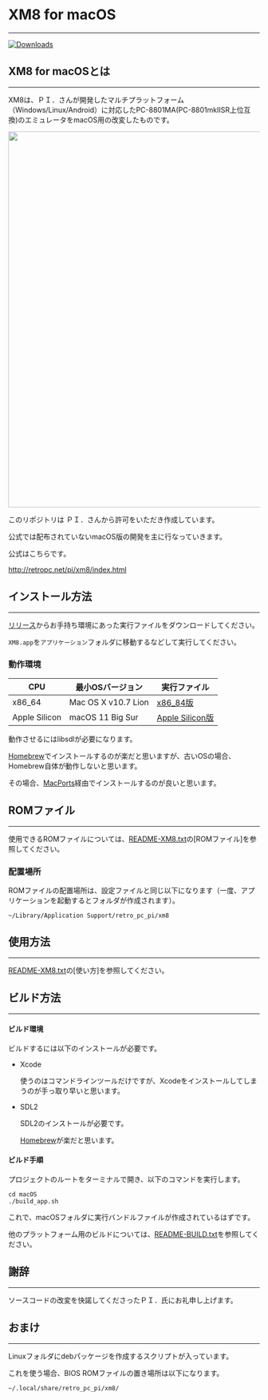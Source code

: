 # XM8 for macOS

---
[![Downloads](https://img.shields.io/github/downloads/bubio/xm8mac/total.svg)](https://github.com/bubio/xm8mac/releases/latest)

## XM8 for macOSとは
---
XM8は、ＰＩ．さんが開発したマルチプラットフォーム（Windows/Linux/Android）に対応したPC-8801MA(PC-8801mkIISR上位互換)のエミュレータをmacOS用の改変したものです。

<p align="center">
<img width="752" src="https://user-images.githubusercontent.com/78299054/226607145-c6381e6e-acb8-4fba-88dc-0a8462298f6e.png">
</p>

このリポジトリは ＰＩ．さんから許可をいただき作成しています。

公式では配布されていないmacOS版の開発を主に行なっていきます。



公式はこちらです。

http://retropc.net/pi/xm8/index.html



## インストール方法
---

[リリース](https://github.com/bubio/xm8mac/releases)からお手持ち環境にあった実行ファイルをダウンロードしてください。

`XM8.app`を`アプリケーション`フォルダに移動するなどして実行してください。



### 動作環境

| CPU           | 最小OSバージョン    | 実行ファイル                                                 |
| ------------- | ------------------- | ------------------------------------------------------------ |
| x86_64        | Mac OS X v10.7 Lion | [x86_84版](https://github.com/bubio/xm8mac/releases/download/1.7.1/XM8_macOS_x86_64.zip) |
| Apple Silicon | macOS 11 Big Sur    | [Apple Silicon版](https://github.com/bubio/xm8mac/releases/download/1.7.1/XM8_macOS_AppleSilicon.zip) |

動作させるにはlibsdlが必要になります。

[Homebrew](https://brew.sh/index_ja)でインストールするのが楽だと思いますが、古いOSの場合、Homebrew自体が動作しないと思います。

その場合、[MacPorts](https://www.macports.org)経由でインストールするのが良いと思います。

## ROMファイル
---
使用できるROMファイルについては、[README-XM8.txt](Documents/README-XM8.txt)の[ROMファイル]を参照してください。

### 配置場所
ROMファイルの配置場所は、設定ファイルと同じ以下になります（一度、アプリケーションを起動するとフォルダが作成されます）。


```shell
~/Library/Application Support/retro_pc_pi/xm8
```




## 使用方法
---
[README-XM8.txt](Documents/README-XM8.txt)の[使い方]を参照してください。



## ビルド方法
---

#### ビルド環境

ビルドするには以下のインストールが必要です。

- Xcode

  使うのはコマンドラインツールだけですが、Xcodeをインストールしてしまうのが手っ取り早いと思います。

- SDL2

  SDL2のインストールが必要です。

  [Homebrew](https://brew.sh/index_ja)が楽だと思います。



#### ビルド手順

プロジェクトのルートをターミナルで開き、以下のコマンドを実行します。

```shell
cd macOS
./build_app.sh
```

これで、macOSフォルダに実行バンドルファイルが作成されているはずです。

他のプラットフォーム用のビルドについては、[README-BUILD.txt](Documents/README-BUILD.txt)を参照してください。



## 謝辞
---
ソースコードの改変を快諾してくださったＰＩ．氏にお礼申し上げます。



## おまけ

---

Linuxフォルダにdebパッケージを作成するスクリプトが入っています。

これを使う場合、BIOS ROMファイルの置き場所は以下になります。

```shell
~/.local/share/retro_pc_pi/xm8/
```

